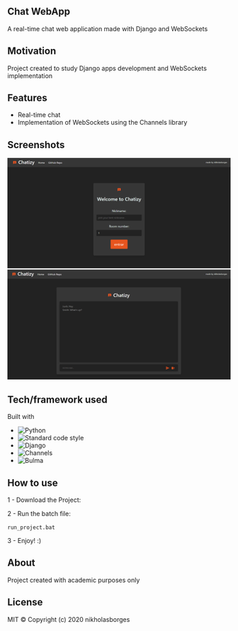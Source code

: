 ## Chat WebApp
A real-time chat web application made with Django and WebSockets

## Motivation
Project created to study Django apps development and WebSockets implementation

## Features

- Real-time chat
- Implementation of WebSockets using the Channels library

## Screenshots

![screenshot](resources/print_1.png)
![screenshot](resources/print_2.png)

## Tech/framework used

Built with

- ![Python](https://img.shields.io/badge/Python-v3.9-yellow)
- ![Standard code style](https://img.shields.io/badge/Code%20Style-standard-orange)
- ![Django](https://img.shields.io/badge/Django-https%3A%2F%2Fwww.djangoproject.com-yellow)
- ![Channels](https://img.shields.io/badge/Channels-https%3A%2F%2Fchannels.readthedocs.io%2Fen%2Fstable%2F-orange)
- ![Bulma](https://img.shields.io/badge/Bulma-https%3A%2F%2Fbulma.io-green)

## How to use

1 - Download the Project:

2 - Run the batch file:
```
run_project.bat
```
3 - Enjoy! :)

## About

Project created with academic purposes only

## License

MIT © Copyright (c) 2020 nikholasborges
